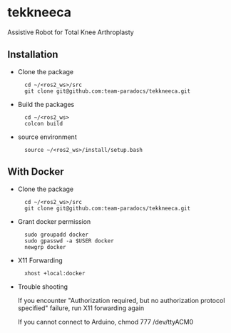 # tekkneeca
Assistive Robot for Total Knee Arthroplasty

## Installation

- Clone the package

        cd ~/<ros2_ws>/src
        git clone git@github.com:team-paradocs/tekkneeca.git

- Build the packages

        cd ~/<ros2_ws>
        colcon build

- source environment

        source ~/<ros2_ws>/install/setup.bash

## With Docker

- Clone the package

        cd ~/<ros2_ws>/src
        git clone git@github.com:team-paradocs/tekkneeca.git

- Grant docker permission

        sudo groupadd docker
        sudo gpasswd -a $USER docker
        newgrp docker

- X11 Forwarding 

        xhost +local:docker

- Trouble shooting

  If you encounter "Authorization required, but no authorization protocol specified" failure, run X11 forwarding again

  If you cannot connect to Arduino, chmod 777 /dev/ttyACM0

